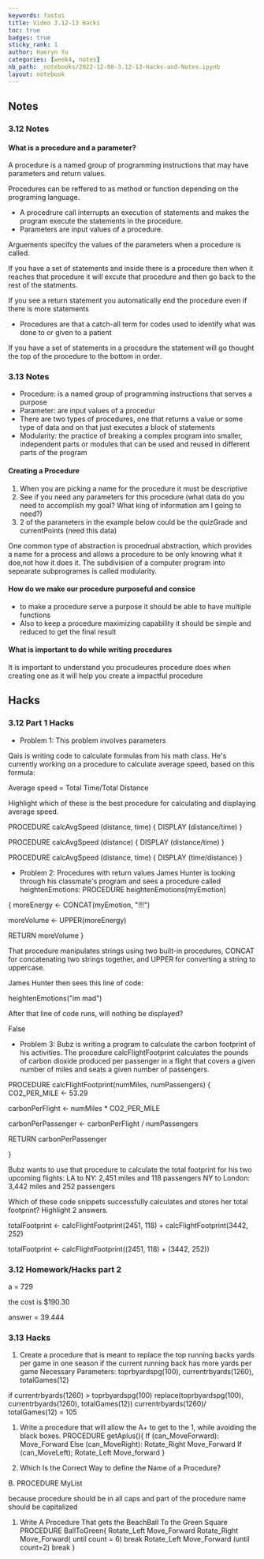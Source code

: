 ```yaml
---
keywords: fastai
title: Video 3.12-13 Hacks
toc: true 
badges: true
sticky_rank: 1
author: Haeryn Yu
categories: [week4, notes]
nb_path: _notebooks/2022-12-08-3.12-13-Hacks-and-Notes.ipynb
layout: notebook
---
```


<!--
#################################################
### THIS FILE WAS AUTOGENERATED! DO NOT EDIT! ###
#################################################
# file to edit: _notebooks/2022-12-08-3.12-13-Hacks-and-Notes.ipynb
-->

<div class="container" id="notebook-container">
        
<div class="cell border-box-sizing text_cell rendered"><div class="inner_cell">
<div class="text_cell_render border-box-sizing rendered_html">
<h2 id="Notes">Notes<a class="anchor-link" href="#Notes"> </a></h2><h3 id="3.12-Notes">3.12 Notes<a class="anchor-link" href="#3.12-Notes"> </a></h3><h4 id="What-is-a-procedure-and-a-parameter?">What is a procedure and a parameter?<a class="anchor-link" href="#What-is-a-procedure-and-a-parameter?"> </a></h4><p>A procedure is a named group of programming instructions that may have parameters and return values.</p>
<p>Procedures can be reffered to as method or function depending on the programing language.</p>
<ul>
<li>A procedrure call interrupts an execution of statements and makes the program execute the statements in the procedure.</li>
<li>Parameters are input values of a procedure.</li>
</ul>
<p>Arguements specifcy the values of the parameters when a procedure is called.</p>
<p>If you have a set of statements and inside there is a procedure then when it reaches that procedure it will excute that procedure and then go back to the rest of the statments.</p>
<p>If you see a return statement you automatically end the procedure even if there is more statements</p>
<ul>
<li>Procedures are that a catch-all term for codes used to identify what was done to or given to a patient</li>
</ul>
<p>If you have a set of statements in a procedure the statement will go thought the top of the procedure to the bottom in order.</p>
<h3 id="3.13-Notes">3.13 Notes<a class="anchor-link" href="#3.13-Notes"> </a></h3><ul>
<li>Procedure: is a named group of programming instructions that serves a purpose</li>
<li>Parameter: are input values of a procedur</li>
<li>There are two types of procedures, one that returns a value or some type of data and on that just executes a block of statements</li>
<li>Modularity: the practice of breaking a complex program into smaller, independent parts or modules that can be used and reused in different parts of the program</li>
</ul>
<h4 id="Creating-a-Procedure">Creating a Procedure<a class="anchor-link" href="#Creating-a-Procedure"> </a></h4><ol>
<li>When you are picking a name for the procedure it must be descriptive</li>
<li>See if you need any parameters for this procedure (what data do you need to accomplish my goal? What king of information am I going to need?)</li>
<li>2 of the parameters in the example below could be the quizGrade and currentPoints (need this data)</li>
</ol>
<p>One common type of abstraction is procedrual abstraction, which provides a name for a process and allows a procedure to be only knowing what it doe,not how it does it. The subdivision of a computer program into sepearate subprogrames is called modularity.</p>
<h4 id="How-do-we-make-our-procedure-purposeful-and-consice">How do we make our procedure purposeful and consice<a class="anchor-link" href="#How-do-we-make-our-procedure-purposeful-and-consice"> </a></h4><ul>
<li>to make a procedure serve a purpose it should be able to have multiple functions</li>
<li>Also to keep a procedure maximizing capability it should be simple and reduced to get the final result</li>
</ul>
<h4 id="What-is-important-to-do-while-writing-procedures">What is important to do while writing procedures<a class="anchor-link" href="#What-is-important-to-do-while-writing-procedures"> </a></h4><p>It is important to understand you procudeures procedure does when creating one as it will help you create a impactful procedure</p>

</div>
</div>
</div>
<div class="cell border-box-sizing text_cell rendered"><div class="inner_cell">
<div class="text_cell_render border-box-sizing rendered_html">
<h2 id="Hacks">Hacks<a class="anchor-link" href="#Hacks"> </a></h2><h3 id="3.12-Part-1-Hacks">3.12 Part 1 Hacks<a class="anchor-link" href="#3.12-Part-1-Hacks"> </a></h3><ul>
<li>Problem 1: This problem involves parameters</li>
</ul>
<p>Qais is writing code to calculate formulas from his math class. He's currently working on a procedure to calculate average speed, based on this formula:</p>
<p>Average speed = Total Time/Total Distance​</p>
<p>Highlight which of these is the best procedure for calculating and displaying average speed.</p>
<p>PROCEDURE calcAvgSpeed (distance, time) { DISPLAY (distance/time) }</p>
<p>PROCEDURE calcAvgSpeed (distance) { DISPLAY (distance/time) }</p>
<p>PROCEDURE calcAvgSpeed (distance, time) { DISPLAY (time/distance) }</p>
<ul>
<li>Problem 2: Procedures with return values
James Hunter is looking through his classmate's program and sees a procedure called heightenEmotions: PROCEDURE heightenEmotions(myEmotion)</li>
</ul>
<p>{ moreEnergy ← CONCAT(myEmotion, "!!!")</p>
<p>moreVolume ← UPPER(moreEnergy)</p>
<p>RETURN moreVolume }</p>
<p>That procedure manipulates strings using two built-in procedures, CONCAT for concatenating two strings together, and UPPER for converting a string to uppercase.</p>
<p>James Hunter then sees this line of code:</p>
<p>heightenEmotions("im mad")</p>
<p>After that line of code runs, will nothing be displayed?</p>
<p>False</p>
<ul>
<li>Problem 3:
Bubz is writing a program to calculate the carbon footprint of his activities. The procedure calcFlightFootprint calculates the pounds of carbon dioxide produced per passenger in a flight that covers a given number of miles and seats a given number of passengers.</li>
</ul>
<p>PROCEDURE calcFlightFootprint(numMiles, numPassengers) { CO2_PER_MILE ← 53.29</p>
<p>carbonPerFlight ← numMiles * CO2_PER_MILE</p>
<p>carbonPerPassenger ← carbonPerFlight / numPassengers</p>
<p>RETURN carbonPerPassenger</p>
<p>}</p>
<p>Bubz wants to use that procedure to calculate the total footprint for his two upcoming flights: LA to NY: 2,451 miles and 118 passengers NY to London: 3,442 miles and 252 passengers</p>
<p>Which of these code snippets successfully calculates and stores her total footprint? Highlight 2 answers.</p>
<p>totalFootprint ← calcFlightFootprint(2451, 118) + calcFlightFootprint(3442, 252)</p>
<p>totalFootprint ← calcFlightFootprint((2451, 118) + (3442, 252))</p>
<h3 id="3.12-Homework/Hacks-part-2">3.12 Homework/Hacks part 2<a class="anchor-link" href="#3.12-Homework/Hacks-part-2"> </a></h3><p>a = 729</p>
<p>the cost is $190.30</p>
<p>answer = 39.444</p>
<h3 id="3.13-Hacks">3.13 Hacks<a class="anchor-link" href="#3.13-Hacks"> </a></h3><ol>
<li>Create a procedure that is meant to replace the top running backs yards per game in one season if the current running back has more yards per game
Necessary Parameters: toprbyardspg(100), currentrbyards(1260), totalGames(12)</li>
</ol>
<p>if currentrbyards(1260) &gt; toprbyardspg(100)
    replace(toprbyardspg(100), currentrbyards(1260), totalGames(12))
    currentrbyards(1260)/ totalGames(12)
    = 105</p>
<ol>
<li><p>Write a procedure that will allow the A+ to get to the 1, while avoiding the black boxes.
PROCEDURE getAplus(){
If (can_MoveForward):
Move_Forward
Else (can_MoveRight):
Rotate_Right
Move_Forward
If (can_MoveLeft);
Rotate_Left
Move_forward
}</p>
</li>
<li><p>Which Is the Correct Way to define the Name of a Procedure?</p>
</li>
</ol>
<p>B. PROCEDURE MyList</p>
<p>because procedure should be in all caps and part of the procedure name should be capitalized</p>
<ol>
<li>Write A Procedure That gets the BeachBall To the Green Square
PROCEDURE BallToGreen{
Rotate_Left
Move_Forward
Rotate_Right 
Move_Forward( until count = 6)
break
Rotate_Left
Move_Forward (until count=2) 
break
}</li>
</ol>

</div>
</div>
</div>
</div>
 

